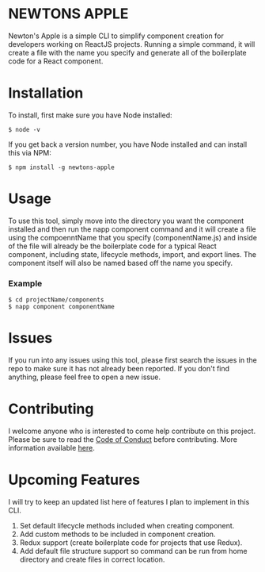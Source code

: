 # NEWTONS APPLE

Newton's Apple is a simple CLI to simplify component creation for developers working on ReactJS projects.  Running a simple command, it will create a file with the name you specify and generate all of the boilerplate code for a React component.

# Installation

To install, first make sure you have Node installed:

```
$ node -v
```

If you get back a version number, you have Node installed and can install this via NPM:

```
$ npm install -g newtons-apple
```

# Usage

To use this tool, simply move into the directory you want the component installed and then run the napp component command and it will create a file using the compoenntName that you specify (componentName.js) and inside of the file will already be the boilerplate code for a typical React component, including state, lifecycle methods, import, and export lines.  The component itself will also be named based off the name you specify.

### Example

```
$ cd projectName/components
$ napp component componentName
```

# Issues

If you run into any issues using this tool, please first search the issues in the repo to make sure it has not already been reported.  If you don't find anything, please feel free to open a new issue.

# Contributing

I welcome anyone who is interested to come help contribute on this project.  Please be sure to read the [Code of Conduct](https://github.com/tdfranklin/newtons-apple/blob/master/CODE_OF_CONDUCT.md) before contributing.  More information available [here](https://github.com/tdfranklin/newtons-apple/blob/master/CONTRIBUTING.md).

# Upcoming Features

I will try to keep an updated list here of features I plan to implement in this CLI.

1. Set default lifecycle methods included when creating component.
2. Add custom methods to be included in component creation.
3. Redux support (create boilerplate code for projects that use Redux).
4. Add default file structure support so command can be run from home directory and create files in correct location.
